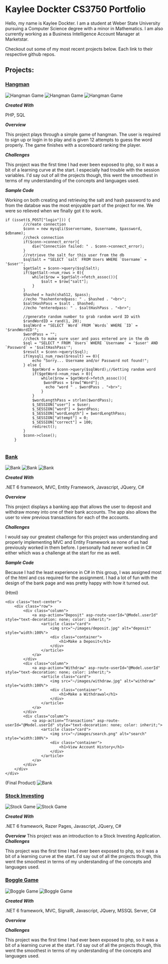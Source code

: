 # Kaylee Dockter CS3750 Portfolio
Hello, my name is Kaylee Dockter. 
I am a student at Weber State University pursuing a Computer Science degree with a minor in Mathematics.
I am also currently working as a Business Intelligence Account Manager at Marketstar.

Checkout out some of my most recent projects below. Each link to their respective github repos.

## Projects:

### [Hangman](https://github.com/kayleedockter/Hangman) 
![Hangman Game](/docs/assets/Hangman1.png)
![Hangman Game](/docs/assets/Hangman2.png)
![Hangman Game](/docs/assets/Hangman3.png)

***Created With***

PHP, SQL

***Overview***

This project plays through a simple game of hangman. The user is required to sign up or login in to play
and is given 12 attempts to guess the word properly. The game finishes with a scoreboard ranking the player.

***Challenges***

This project was the first time I had ever been exposed to php, so it was a bit of a learning curve at the start.
I especially had trouble with the session variables.
I'd say out of all the projects though, this went the smoothest in terms of my understanding of the concepts and languages used.

***Sample Code***

Working on both creating and retrieving the salt and hash password to and from the databse was the most enjoyable part of the project for me.
We were so relieved when we finally got it to work.
```
if (isset($_POST["login"])) {
		//create connection
		$conn = new mysqli($servername, $username, $password, $dbname);
		//check connection
		if($conn->connect_error){
			die("Connection failed: " . $conn->connect_error);
		}
		//retrieve the salt for this user from the db
		$sqlSalt = "SELECT `salt` FROM Users WHERE `Username` = '$user'";
		$getSalt = $conn->query($sqlSalt);
		if($getSalt->num_rows > 0){
			while($row = $getSalt->fetch_assoc()){
				$salt = $row["salt"];
			}
		}
		$hashed = hash(sha512, $pass);
		//echo "hashenteredpass: " . $hashed . "<br>";
		$saltHashPass = $salt . $hashed;
		//echo "enteredpass: " . $saltHashPass . "<br>";
		
		//generate random number to grab random word ID with
		$randWordID = rand(1, 20);
		$sqlWord = "SELECT `Word` FROM `Words` WHERE `ID` = '$randWordID'";
		$wordPass = "";
		//check to make sure user and pass entered are in the db
		$sql = "SELECT * FROM `Users` WHERE `Username` = '$user' AND `Password` = '$saltHashPass'";
		$result = $conn->query($sql);
		if(mysqli_num_rows($result) == 0){
			echo "Sorry... Username and/or Password not found!";
		} else {
			$getWord = $conn->query($sqlWord);//Getting random word
			if($getWord->num_rows > 0){
				while($row = $getWord->fetch_assoc()){
				 $wordPass = $row["Word"];
				  echo "word " . $wordPass . "<br>";
				}
			}
			$wordLengthPass = strlen($wordPass);
			$_SESSION["user"] = $user;
			$_SESSION["word"] = $wordPass;
			$_SESSION["wordLength"] = $wordLengthPass;
			$_SESSION["attempt"] = 0;
			$_SESSION["correct"] = 100;
			redirect();
		}	
		$conn->close();
	}
    
```
### [Bank](https://github.com/rflowers45/TigerBanking) 
![Bank](/docs/assets/Bank1.png)
![Bank](/docs/assets/Bank2.png)
![Bank](/docs/assets/Bank3.png)

***Created With***

.NET 6 framework, MVC, Entity Framework, Javascript, JQuery, C#

***Overview***

This project displays a banking app that allows the user to deposit and withdraw money into one of their bank accounts. 
The app also allows the user to view previous transactions for each of the accounts.

***Challenges***

I would say our greatest challenge for this project was understanding and properly implementing MVC and Entity Framework
as none of us had previously worked in them before.
I personally had never worked in C# either which was a challenge at the start for me as well.

***Sample Code***

Because I had the least experience in C# in this group, I was assigned most of the html and css required for the assignment.
I had a lot of fun with the design of the bank page and was pretty happy with how it turned out.

(Html)
```
<div class="text-center">
    <div class="row">
        <div class="column">
            <a asp-action="Deposit" asp-route-userId="@Model.userId" style="text-decoration: none; color: inherit;">
                <article class="card">
                    <img src="~/images/deposit.jpg" alt="deposit" style="width:100%">
                    <div class="container">
                        <h1>Make a Deposit</h1>
                    </div>
                </article>
            </a>
        </div>
        <div class="column">
            <a asp-action="Withdraw" asp-route-userId="@Model.userId" style="text-decoration: none; color: inherit;">
                <article class="card">
                    <img src="~/images/withdraw.jpg" alt="withdraw" style="width:100%">
                    <div class="container">
                        <h1>Make a Withdrawal</h1>
                    </div>
                </article>
            </a>
        </div>
        <div class="column">
            <a asp-action="Transactions" asp-route-userId="@Model.userId" style="text-decoration: none; color: inherit;">
                <article class="card">
                    <img src="~/images/search.png" alt="search" style="width:100%">
                    <div class="container">
                        <h1>View Account History</h1>
                    </div>
                </article>
            </a>
        </div>
    </div>
</div>
```
(Final Product)
![Bank](/docs/assets/Bank2.png)

### [Stock Investing](https://github.com/rflowers45/StockInvestingGame) 
![Stock Game](/docs/assets/Stocks1.png)
![Stock Game](/docs/assets/Stocks2.png)

***Created With***

.NET 6 framework, Razer Pages, Javascript, JQuery, C#

***Overview***
This project was an introduction to a Stock Investing Application. 
***Challenges***

This project was the first time I had ever been exposed to php, so it was a bit of a learning curve at the start.
I'd say out of all the projects though, this went the smoothest in terms of my understanding of the concepts and languages used.

### [Boggle Game](https://github.com/kayleedockter/BoggleGame) 
![Boggle Game](/docs/assets/Boggle1.png)
![Boggle Game](/docs/assets/Boggle2.png)

***Created With***

.NET 6 framework, MVC, SignalR, Javascript, JQuery, MSSQL Server, C#

***Overview***

***Challenges***

This project was the first time I had ever been exposed to php, so it was a bit of a learning curve at the start.
I'd say out of all the projects though, this went the smoothest in terms of my understanding of the concepts and languages used.
